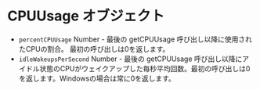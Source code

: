 # CPUUsage オブジェクト

* `percentCPUUsage` Number - 最後の getCPUUsage 呼び出し以降に使用されたCPUの割合。 最初の呼び出しは0を返します。
* `idleWakeupsPerSecond` Number - 最後の getCPUUsage 呼び出し以降にアイドル状態のCPUがウェイクアップした毎秒平均回数。最初の呼び出しは0を返します。Windowsの場合は常に0を返します。
